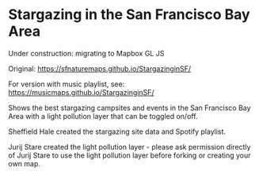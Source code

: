 # Stargazing in the San Francisco Bay Area

Under construction: migrating to Mapbox GL JS

Original: https://sfnaturemaps.github.io/StargazinginSF/

For version with music playlist, see: https://musicmaps.github.io/StargazinginSF/

Shows the best stargazing campsites and events in the San Francisco Bay Area with a light pollution layer that can be toggled on/off.


Sheffield Hale created the stargazing site data and Spotify playlist. 

Jurij Stare created the light pollution layer - please ask permission directly of Jurij Stare to use the light pollution layer before forking or creating your own map.
